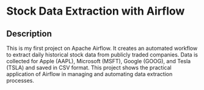 # Stock Data Extraction with Airflow

## Description

This is my first project on Apache Airflow. It creates an automated workflow to extract daily historical stock data from publicly traded companies. Data is collected for Apple (AAPL), Microsoft (MSFT), Google (GOOG), and Tesla (TSLA) and saved in CSV format. This project shows the practical application of Airflow in managing and automating data extraction processes.
